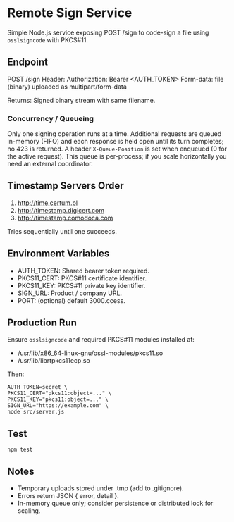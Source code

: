 # Remote Sign Service

Simple Node.js service exposing POST /sign to code-sign a file using `osslsigncode` with PKCS#11.

## Endpoint

POST /sign
Header: Authorization: Bearer <AUTH_TOKEN>
Form-data: file (binary) uploaded as multipart/form-data

Returns: Signed binary stream with same filename.

### Concurrency / Queueing

Only one signing operation runs at a time. Additional requests are queued in-memory (FIFO) and each response is held open until its turn completes; no 423 is returned. A header `X-Queue-Position` is set when enqueued (0 for the active request). This queue is per-process; if you scale horizontally you need an external coordinator.

## Timestamp Servers Order

1. http://time.certum.pl
2. http://timestamp.digicert.com
3. http://timestamp.comodoca.com

Tries sequentially until one succeeds.

## Environment Variables

- AUTH_TOKEN: Shared bearer token required.
- PKCS11_CERT: PKCS#11 certificate identifier.
- PKCS11_KEY: PKCS#11 private key identifier.
- SIGN_URL: Product / company URL.
- PORT: (optional) default 3000.ccess.

## Production Run

Ensure `osslsigncode` and required PKCS#11 modules installed at:

- /usr/lib/x86_64-linux-gnu/ossl-modules/pkcs11.so
- /usr/lib/librtpkcs11ecp.so

Then:

```
AUTH_TOKEN=secret \
PKCS11_CERT="pkcs11:object=..." \
PKCS11_KEY="pkcs11:object=..." \
SIGN_URL="https://example.com" \
node src/server.js
```

## Test

```
npm test
```

## Notes

- Temporary uploads stored under .tmp (add to .gitignore).
- Errors return JSON { error, detail }.
- In-memory queue only; consider persistence or distributed lock for scaling.
